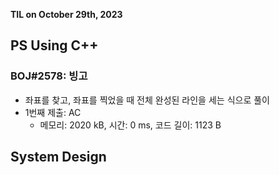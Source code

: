 **TIL on October 29th, 2023**

## PS Using C++
### BOJ#2578: 빙고
* 좌표를 찾고, 좌표를 찍었을 때 전체 완성된 라인을 세는 식으로 풀이
* 1번째 제출: AC
    - 메모리: 2020 kB, 시간: 0 ms, 코드 길이: 1123 B

## System Design

